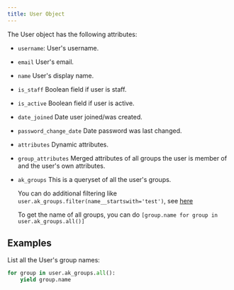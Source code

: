 ```yaml
---
title: User Object
---
```


The User object has the following attributes:

-   `username`: User's username.
-   `email` User's email.
-   `name` User's display name.
-   `is_staff` Boolean field if user is staff.
-   `is_active` Boolean field if user is active.
-   `date_joined` Date user joined/was created.
-   `password_change_date` Date password was last changed.
-   `attributes` Dynamic attributes.
-   `group_attributes` Merged attributes of all groups the user is member of and the user's own attributes.
-   `ak_groups` This is a queryset of all the user's groups.

    You can do additional filtering like `user.ak_groups.filter(name__startswith='test')`, see [here](https://docs.djangoproject.com/en/3.1/ref/models/querysets/#id4)

    To get the name of all groups, you can do `[group.name for group in user.ak_groups.all()]`

## Examples

List all the User's group names:

```python
for group in user.ak_groups.all():
    yield group.name
```
